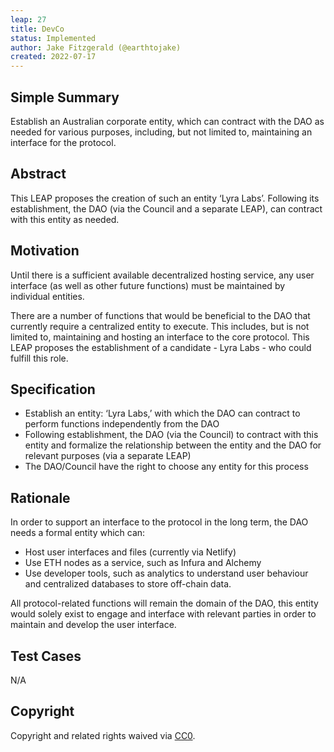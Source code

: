 ```yaml
---
leap: 27
title: DevCo
status: Implemented
author: Jake Fitzgerald (@earthtojake)
created: 2022-07-17
---
```


<!--You can leave these HTML comments in your merged LEAP and delete the visible duplicate text guides, they will not appear and may be helpful to refer to if you edit it again. This is the suggested template for new LEAPs. Note that a LEAP number will be assigned by an editor. When opening a p ull request to submit your LEAP, please use an abbreviated title in the filename, `leap-draft_title_abbrev.md`. The title should be 44 characters or less.-->

## Simple Summary
<!--"If you can't explain it simply, you don't understand it well enough." Simply describe the outcome the proposed changes intends to achieve. This should be non-technical and accessible to a casual community member.-->
Establish an Australian corporate entity, which can contract with the DAO as needed for various purposes, including, but not limited to, maintaining an interface for the protocol. 

## Abstract
<!--A short (~200 word) description of the proposed change, the abstract should clearly describe the proposed change. This is what *will* be done if the LEAP is implemented, not *why* it should be done or *how* it will be done. If the LEAP proposes deploying a new contract, write, "we propose to deploy a new contract that will do x".-->
This LEAP proposes the creation of such an entity ‘Lyra Labs’. Following its establishment, the DAO (via the Council and a separate LEAP), can contract with this entity as needed. 

## Motivation
Until there is a sufficient available decentralized hosting service, any user interface (as well as other future functions) must be maintained by individual entities. 

There are a number of functions that would be beneficial to the DAO that currently require a centralized entity to execute. This includes, but is not limited to, maintaining and hosting an interface to the core protocol. This LEAP proposes the establishment of a candidate - Lyra Labs - who could fulfill this role. 

## Specification
- Establish an entity: ‘Lyra Labs,’ with which the DAO can contract to perform functions independently from the DAO
- Following establishment, the DAO (via the Council) to contract with this entity and formalize the relationship between the entity and the DAO for relevant purposes (via a separate LEAP) 
- The DAO/Council have the right to choose any entity for this process 

## Rationale
In order to support an interface to the protocol in the long term, the DAO needs a formal entity which can:
- Host user interfaces and files (currently via Netlify)
- Use ETH nodes as a service, such as Infura and Alchemy
- Use developer tools, such as analytics to understand user behaviour and centralized databases to store off-chain data.

All protocol-related functions will remain the domain of the DAO, this entity would solely exist to engage and interface with relevant parties in order to maintain and develop the user interface. 


## Test Cases
N/A

## Copyright
Copyright and related rights waived via [CC0](https://creativecommons.org/publicdomain/zero/1.0/).

